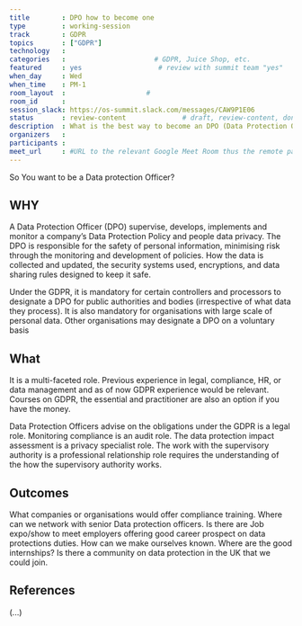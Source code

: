 ```yaml
---
title        : DPO how to become one
type         : working-session
track        : GDPR
topics       : ["GDPR"]
technology   :
categories   :                      # GDPR, Juice Shop, etc.
featured     : yes                   # review with summit team "yes"
when_day     : Wed
when_time    : PM-1
room_layout  :                    #
room_id      :
session_slack: https://os-summit.slack.com/messages/CAW9P1E06
status       : review-content              # draft, review-content, done
description  : What is the best way to become an DPO (Data Protection Officer)
organizers   :
participants :
meet_url     : #URL to the relevant Google Meet Room thus the remote participants can join a session
---
```


So You want to be a Data protection Officer?

## WHY

A Data Protection Officer (DPO) supervise, develops, implements and monitor a company’s Data Protection Policy and people data privacy.
The DPO is responsible for the safety of personal information, minimising risk through the monitoring and development of policies. How the data is collected and updated, the security systems used, encryptions, and data sharing rules designed to keep it safe.

Under the GDPR, it is mandatory for certain controllers and processors to designate a DPO for public authorities and bodies (irrespective of what data they process). It is also mandatory for organisations with large scale of personal data. Other organisations may designate a DPO on a voluntary basis


## What

It is a multi-faceted role. Previous experience in legal, compliance, HR, or data management and as of now GDPR experience would be relevant. Courses on GDPR, the essential and practitioner are also an option if you have the money.

Data Protection Officers advise on the obligations under the GDPR is a legal role. Monitoring compliance is an audit role. The data protection impact assessment is a privacy specialist role. The work with the supervisory authority is a professional relationship role requires the understanding of the how the supervisory authority works.

## Outcomes

What companies or organisations would offer compliance training.
Where can we network with senior Data protection officers.
Is there are Job expo/show to meet employers offering good career prospect on data protections duties.
How can we make ourselves known.
Where are the good internships?
Is there a community on data protection in the UK that we could join.


## References

(...)
